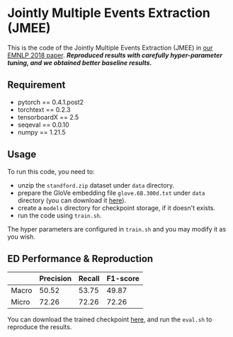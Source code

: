 # Jointly Multiple Events Extraction (JMEE)
This is the code of the Jointly Multiple Events Extraction (JMEE) in [our EMNLP 2018 paper](https://arxiv.org/abs/1809.09078). ***Reproduced results with carefully hyper-parameter tuning, and we obtained better baseline results.***

## Requirement

- pytorch == 0.4.1.post2
- torchtext == 0.2.3
- tensorboardX == 2.5
- seqeval == 0.0.10
- numpy == 1.21.5

## Usage

To run this code, you need to:
- unzip the `standford.zip` dataset under `data` directory.
- prepare the GloVe embedding file `glove.6B.300d.txt` under `data` directory (you can download it [here](https://nlp.stanford.edu/projects/glove/)).
- create a `models` directory for checkpoint storage, if it doesn't exists.
- run the code using `train.sh`.

The hyper parameters are configured in `train.sh` and you may modify it as you wish.

## ED Performance & Reproduction

|       | Precision | Recall | F1-score |
| ----- | --------- | ------ | -------- |
| Macro | 50.52     | 53.75  | 49.87    |
| Micro | 72.26     | 72.26  | 72.26    |

You can download the trained checkpoint [here](https://drive.google.com/file/d/1oECaPmnOHtbXki6wldGbfrnK4IUo9RzC/view?usp=sharing), and run the `eval.sh` to reproduce the results.

